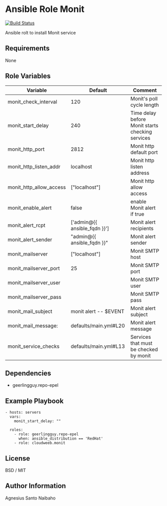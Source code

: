 Ansible Role Monit
=========

[![Build Status](https://travis-ci.com/cloudweeb/cloudweeb.monit.svg?branch=master)](https://travis-ci.com/cloudweeb/cloudweeb.monit)

Ansible rolt to install Monit service

Requirements
------------

None

Role Variables
--------------

| Variable                | Default                      |  Comment                                         |
|-------------------------|------------------------------|--------------------------------------------------|
| monit_check_interval    | 120                          | Monit's poll cycle length                        |
| monit_start_delay       | 240                          | Time delay before Monit starts checking services |
| monit_http_port         | 2812                         | Monit http default port                          |
| monit_http_listen_addr  | localhost                    | Monit http listen address                        |
| monit_http_allow_access | ["localhost"]                | Monit http allow access                          |
| monit_enable_alert      | false                        | enable Monit alert if true                       |
| monit_alert_rcpt        | ['admin@{{ ansible_fqdn }}'] | Monit alert recipients                           |
| monit_alert_sender      | "admin@{{ ansible_fqdn }}"   | Monit alert sender                               |
| monit_mailserver        | ["localhost"]                | Monit SMTP host                                  |
| monit_mailserver_port   | 25                           | Monit SMTP port                                  |
| monit_mailserver_user   |                              | Monit SMTP user                                  |
| monit_mailserver_pass   |                              | Monit SMTP pass                                  |
| monit_mail_subject      | monit alert --  $EVENT       | Monit alert subject                              |
| monit_mail_message:     | defaults/main.yml#L20        |Monit alert message                               |
| monit_service_checks    | defaults/main.yml#L13        | Services that must be checked by monit           |

Dependencies
------------

* geerlingguy.repo-epel

Example Playbook
----------------

    - hosts: servers
      vars:
        monit_start_delay: ""

      roles:
        - role: geerlingguy.repo-epel
          when: ansible_distribution == 'RedHat'
        - role: cloudweeb.monit

License
-------

BSD / MIT

Author Information
------------------

Agnesius Santo Naibaho
